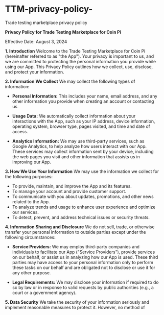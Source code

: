 # TTM-privacy-policy-
Trade testing marketplace privacy policy


**Privacy Policy for Trade Testing Marketplace for Coin Pi**

Effective Date: August 3, 2024

**1. Introduction**
Welcome to the Trade Testing Marketplace for Coin Pi (hereinafter referred to as "the App"). Your privacy is important to us, and we are committed to protecting the personal information you provide while using our App. This Privacy Policy outlines how we collect, use, disclose, and protect your information.

**2. Information We Collect**
We may collect the following types of information:

- **Personal Information:** This includes your name, email address, and any other information you provide when creating an account or contacting us.
  
- **Usage Data:** We automatically collect information about your interactions with the App, such as your IP address, device information, operating system, browser type, pages visited, and time and date of access.
  
- **Analytics Information:** We may use third-party services, such as Google Analytics, to help analyze how users interact with our App. These services may collect information sent by your device, including the web pages you visit and other information that assists us in improving our App.

**3. How We Use Your Information**
We may use the information we collect for the following purposes:

- To provide, maintain, and improve the App and its features.
- To manage your account and provide customer support.
- To communicate with you about updates, promotions, and other news related to the App.
- To analyze trends and usage to enhance user experience and optimize our services.
- To detect, prevent, and address technical issues or security threats.

**4. Information Sharing and Disclosure**
We do not sell, trade, or otherwise transfer your personal information to outside parties except under the following circumstances:

- **Service Providers:** We may employ third-party companies and individuals to facilitate our App ("Service Providers"), provide services on our behalf, or assist us in analyzing how our App is used. These third parties may have access to your personal information only to perform these tasks on our behalf and are obligated not to disclose or use it for any other purpose.
  
- **Legal Requirements:** We may disclose your information if required to do so by law or in response to valid requests by public authorities (e.g., a court or a government agency).

**5. Data Security**
We take the security of your information seriously and implement reasonable measures to protect it. However, no method of

